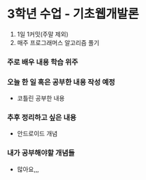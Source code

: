 # 3학년 수업 - 기초웹개발론
1. 1일 1커밋(주말 제외)
2. 매주 프로그래머스 알고리즘 풀기

### 주로 배우 내용 학습 위주
### 오늘 한 일 혹은 공부한 내용 작성 예정
 - 코틀린 공부한 내용


### 추후 정리하고 싶은 내용
 - 안드로이드 개념

### 내가 공부해야할 개념들
 - 많아요,,,
